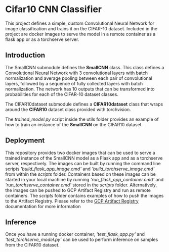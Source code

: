 # Cifar10 CNN Classifier
This project defines a simple, custom Convolutional Neural Network for image classification and trains it on the CIFAR-10 dataset.
Included in the project are docker images to serve the model in a remote container as a flask app or as a torchserve server.

## Introduction
The SmallCNN submodule defines the **SmallCNN** class. This class defines a Convolutional Neural Network with 3 convolutional layers with batch normalization and average pooling between each pair of convolutional layers, followed by a sequence of fully collected layers with batch normalization. The network has 10 outputs that can be transformed into probabilities for each of the CIFAR-10 dataset classes.

The CIFAR10dataset submodule defines a **CIFAR10dataset** class that wraps around the **CIFAR10** dataset class provided with torchvision.

The *trained_model.py* script inside the utils folder provides an example of how to train an instance of the **SmallCNN** on the CIFAR10 dataset.

## Deployment

This repository provides two docker images that can be used to serve a trained instance of the SmallCNN model as a Flask app and as a torchserve server, respectively.
The images can be built by running the command line scripts *'build_flask_app_image.cmd'* and *'build_torchserve_image.cmd'* from within the *scripts* folder.
Containers based on these images can be started in your local machine by running *'run_flask_app_container.cmd'* and *'run_torchserve_container.cmd'* stored in the *scripts* folder.
Alternatively, the images can be pushed to GCP Artifact Registry and run as remote containers. The *scripts* folder contains examples of how to push the images to the Artifact Registry. Please refer to the 
 [GCP Artifact Registry](https://cloud.google.com/artifact-registry/docs) documentation for more information

## Inference
Once you have a running docker container, *'test_flask_app.py'* and *'test_torchserve_model.py'* can be used to perform inference on samples from the CIFAR10 dataset.



